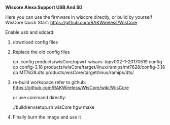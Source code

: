 **Wiscore Alexa Support USB And SD**

Here you can use the firmware in wiscore directly, or build by yourself
WisCore Quick Start: https://github.com/RAKWireless/WisCore

Enable usb and sdcard:
1. download config files
2. Replace the old config files

     cp .config products/wisCore/opwrt-wisavs-topv002-1-20170519.config
     cp config-3.18 products/wisCore/target/linux/ramips/mt7628/config-3.18
     cp MT7628.dts products/wisCore/target/linux/ramips/dts/

3. re-build workspace
     refer to github: https://github.com/RAKWireless/WisCore/wiki/WisCore

     or use command directly:
     
     ./build/envsetup.sh wisCore hgw
     make

4. Finally burn the image and use it
